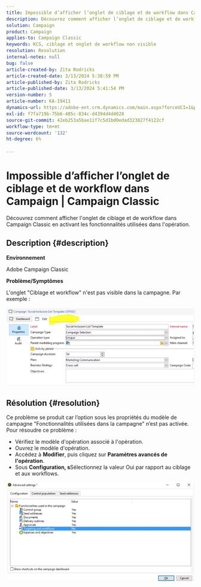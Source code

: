 ```yaml
---
title: Impossible d’afficher l’onglet de ciblage et de workflow dans Campaign | Campaign Classic
description: Découvrez comment afficher l’onglet de ciblage et de workflow dans Campaign Classic
solution: Campaign
product: Campaign
applies-to: Campaign Classic
keywords: KCS, ciblage et onglet de workflow non visible
resolution: Resolution
internal-notes: null
bug: false
article-created-by: Zita Rodricks
article-created-date: 3/13/2024 5:38:59 PM
article-published-by: Zita Rodricks
article-published-date: 3/13/2024 5:41:54 PM
version-number: 5
article-number: KA-19411
dynamics-url: https://adobe-ent.crm.dynamics.com/main.aspx?forceUCI=1&pagetype=entityrecord&etn=knowledgearticle&id=4f849390-60e1-ee11-904c-0022480a227c
exl-id: f7fa719b-75b6-485c-834c-d4394d4d4028
source-git-commit: 42eb253a5bae11f7c5d1bd0edad323827f4122cf
workflow-type: tm+mt
source-wordcount: '132'
ht-degree: 6%

---
```


# Impossible d’afficher l’onglet de ciblage et de workflow dans Campaign | Campaign Classic


Découvrez comment afficher l&#39;onglet de ciblage et de workflow dans Campaign Classic en activant les fonctionnalités utilisées dans l&#39;opération.

## Description {#description}


<b>Environnement</b>

Adobe Campaign Classic

<b>Problème/Symptômes</b>

L&#39;onglet &quot;Ciblage et workflow&quot; n&#39;est pas visible dans la campagne. Par exemple :
<br><br>![](assets/___50849390-60e1-ee11-904c-0022480a227c___.png)<br>

## Résolution {#resolution}


Ce problème se produit car l’option sous les propriétés du modèle de campagne &quot;Fonctionnalités utilisées dans la campagne&quot; n’est pas activée. Pour résoudre ce problème :

- Vérifiez le modèle d&#39;opération associé à l&#39;opération.
- Ouvrez le modèle d&#39;opération.
- Accédez à <b>Modifier</b>, puis cliquez sur <b>Paramètres avancés de l&#39;opération</b>.
- Sous <b>Configuration, s</b>Sélectionnez la valeur Oui par rapport au ciblage et aux workflows.


![](assets/f184a935-4ace-ec11-a7b5-00224809c196.png)
